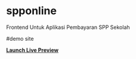 # spponline
Frontend Untuk Aplikasi Pembayaran SPP Sekolah

#demo site
<p>
<strong>
<a href="https://aboedhiprasojo.github.io/spponline/" rel="nofollow">Launch Live Preview</a>
</strong>
</p>
